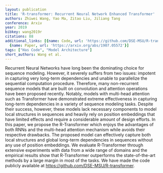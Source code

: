```yaml
---
layout: publication
title: 'R-transformer: Recurrent Neural Network Enhanced Transformer'
authors: Zhiwei Wang, Yao Ma, Zitao Liu, Jiliang Tang
conference: Arxiv
year: 2019
bibkey: wang2019r
citations: 88
additional_links: [{name: Code, url: 'https://github.com/DSE-MSU/R-transformer'},
  {name: Paper, url: 'https://arxiv.org/abs/1907.05572'}]
tags: ["Has Code", "Model Architecture"]
short_authors: Wang et al.
---
```

Recurrent Neural Networks have long been the dominating choice for sequence
modeling. However, it severely suffers from two issues: impotent in capturing
very long-term dependencies and unable to parallelize the sequential
computation procedure. Therefore, many non-recurrent sequence models that are
built on convolution and attention operations have been proposed recently.
Notably, models with multi-head attention such as Transformer have demonstrated
extreme effectiveness in capturing long-term dependencies in a variety of
sequence modeling tasks. Despite their success, however, these models lack
necessary components to model local structures in sequences and heavily rely on
position embeddings that have limited effects and require a considerable amount
of design efforts. In this paper, we propose the R-Transformer which enjoys the
advantages of both RNNs and the multi-head attention mechanism while avoids
their respective drawbacks. The proposed model can effectively capture both
local structures and global long-term dependencies in sequences without any use
of position embeddings. We evaluate R-Transformer through extensive experiments
with data from a wide range of domains and the empirical results show that
R-Transformer outperforms the state-of-the-art methods by a large margin in
most of the tasks. We have made the code publicly available at
https://github.com/DSE-MSU/R-transformer.